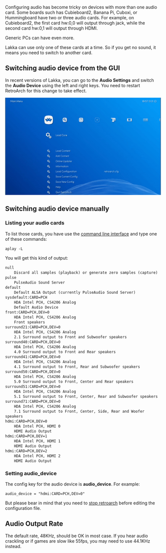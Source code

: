 Configuring audio has become tricky on devices with more than one audio card. Some boards such has Cubieboard2, Banana Pi, Cuboxi, or Hummingboard have two or three audio cards. For example, on Cubieboard2, the first card hw:0,0 will output through jack, while the second card hw:0,1 will output through HDMI.

Generic PCs can have even more.

Lakka can use only one of these cards at a time. So if you get no sound, it means you need to switch to another card.

## Switching audio device from the GUI

In recent versions of Lakka, you can go to the **Audio Settings** and switch the **Audio Device** using the left and right keys. You need to restart RetroArch for this change to take effect.

![Setting the audio device](images/audio_device.gif)

## Switching audio device manually

### Listing your audio cards

To list those cards, you have use the [command line interface](Accessing-Lakka-command-line-interface) and type one of these commands:

    aplay -L

You will get this kind of output:

    null
        Discard all samples (playback) or generate zero samples (capture)
    pulse
        PulseAudio Sound Server
    default
        Default ALSA Output (currently PulseAudio Sound Server)
    sysdefault:CARD=PCH
        HDA Intel PCH, CS4206 Analog
        Default Audio Device
    front:CARD=PCH,DEV=0
        HDA Intel PCH, CS4206 Analog
        Front speakers
    surround21:CARD=PCH,DEV=0
        HDA Intel PCH, CS4206 Analog
        2.1 Surround output to Front and Subwoofer speakers
    surround40:CARD=PCH,DEV=0
        HDA Intel PCH, CS4206 Analog
        4.0 Surround output to Front and Rear speakers
    surround41:CARD=PCH,DEV=0
        HDA Intel PCH, CS4206 Analog
        4.1 Surround output to Front, Rear and Subwoofer speakers
    surround50:CARD=PCH,DEV=0
        HDA Intel PCH, CS4206 Analog
        5.0 Surround output to Front, Center and Rear speakers
    surround51:CARD=PCH,DEV=0
        HDA Intel PCH, CS4206 Analog
        5.1 Surround output to Front, Center, Rear and Subwoofer speakers
    surround71:CARD=PCH,DEV=0
        HDA Intel PCH, CS4206 Analog
        7.1 Surround output to Front, Center, Side, Rear and Woofer speakers
    hdmi:CARD=PCH,DEV=0
        HDA Intel PCH, HDMI 0
        HDMI Audio Output
    hdmi:CARD=PCH,DEV=1
        HDA Intel PCH, HDMI 1
        HDMI Audio Output
    hdmi:CARD=PCH,DEV=2
        HDA Intel PCH, HDMI 2
        HDMI Audio Output

### Setting audio_device

The config key for the audio device is **audio_device**. For example:

    audio_device = "hdmi:CARD=PCH,DEV=0"

But please bear in mind that you need to [stop retroarch](http://www.lakka.tv/doc/Configuring-Lakka/#using-the-command-line-interface) before editing the configuration file.

## Audio Output Rate

The default rate, 48KHz, should be OK in most case. If you hear audio crackling or if games are slow like 55fps, you may need to use 44.1KHz instead.

